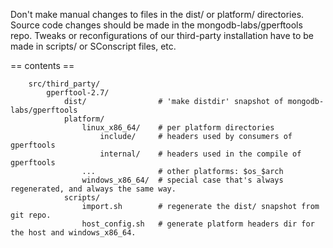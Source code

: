 

Don't make manual changes to files in the dist/ or platform/ directories.
Source code changes should be made in the mongodb-labs/gperftools repo.
Tweaks or reconfigurations of our third-party installation have to be
made in scripts/ or SConscript files, etc.

== contents ==

```
    src/third_party/
        gperftool-2.7/
            dist/                # 'make distdir' snapshot of mongodb-labs/gperftools
            platform/
                linux_x86_64/    # per platform directories
                    include/     # headers used by consumers of gperftools
                    internal/    # headers used in the compile of gperftools
                ...              # other platforms: $os_$arch
                windows_x86_64/  # special case that's always regenerated, and always the same way.
            scripts/
                import.sh        # regenerate the dist/ snapshot from git repo.
                host_config.sh   # generate platform headers dir for the host and windows_x86_64.
```

